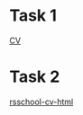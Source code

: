 # Task 1
[CV](https://kg0ez.github.io/rsschool-cv/cv)

# Task 2
[rsschool-cv-html](https://kg0ez.github.io/rsschool-cv/)
